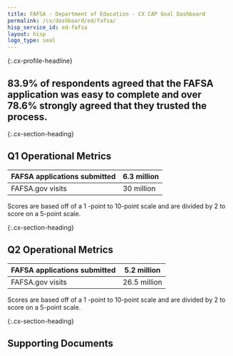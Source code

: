```yaml
---
title: FAFSA - Department of Education - CX CAP Goal Dashboard
permalink: /cx/dashboard/ed/fafsa/
hisp_service_id: ed-fafsa
layout: hisp
logo_type: seal
---
```


{:.cx-profile-headline}
## 83.9% of respondents agreed that the FAFSA application was easy to complete and over 78.6% strongly agreed that they trusted the process.

{:.cx-section-heading}

## Q1 Operational Metrics

| FAFSA applications submitted | 6.3 million |
|------------------------------|-------------|
| FAFSA.gov visits             | 30 million  |

Scores are based off of a 1 -point to 10-point scale and are divided by 2 to score on a 5-point scale.

{:.cx-section-heading}

## Q2 Operational Metrics

| FAFSA applications submitted | 5.2 million  |
|------------------------------|--------------|
| FAFSA.gov visits             | 26.5 million |

Scores are based off of a 1 -point to 10-point scale and are divided by 2 to score on a 5-point scale.

{:.cx-section-heading}
## Supporting Documents
